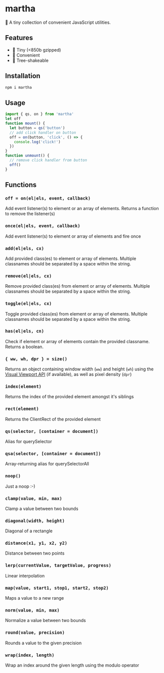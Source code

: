 # martha

🍑 A tiny collection of convenient JavaScript utilities.

## Features

- 🔬 Tiny (<850b gzipped)
- 🚕 Convenient
- 🌲 Tree-shakeable

## Installation

```sh
npm i martha
```

## Usage

```js
import { qs, on } from 'martha'
let off
function mount() {
  let button = qs('button')
  // add click handler on button
  off = on(button, 'click', () => {
    console.log('click!')
  })
}
function unmount() {
  // remove click handler from button
  off()
}
```

## Functions

### `off = on(el|els, event, callback)`

Add event listener(s) to element or an array of elements. Returns a function to remove the listener(s)

### `once(el|els, event, callback)`

Add event listener(s) to element or array of elements and fire once

### `add(el|els, cx)`

Add provided class(es) to element or array of elements. Multiple classnames should be separated by a space within the string.

### `remove(el|els, cx)`

Remove provided class(es) from element or array of elements. Multiple classnames should be separated by a space within the string.

### `toggle(el|els, cx)`

Toggle provided class(es) from element or array of elements. Multiple classnames should be separated by a space within the string.

### `has(el|els, cn)`

Check if element or array of elements contain the provided classname. Returns a boolean.

### `{ ww, wh, dpr } = size()`

Returns an object containing window width (`ww`) and height (`wh`) using the [Visual Viewport API](https://developer.mozilla.org/en-US/docs/Web/API/Visual_Viewport_API) (if available), as well as pixel density (`dpr`)

### `index(element)`

Returns the index of the provided element amongst it's siblings

### `rect(element)`

Returns the ClientRect of the provided element

### `qs(selector, [container = document])`

Alias for querySelector

### `qsa(selector, [container = document])`

Array-returning alias for querySelectorAll

### `noop()`

Just a noop :-)

### `clamp(value, min, max)`

Clamp a value between two bounds

### `diagonal(width, height)`

Diagonal of a rectangle

### `distance(x1, y1, x2, y2)`

Distance between two points

### `lerp(currentValue, targetValue, progress)`

Linear interpolation

### `map(value, start1, stop1, start2, stop2)`

Maps a value to a new range

### `norm(value, min, max)`

Normalize a value between two bounds

### `round(value, precision)`

Rounds a value to the given precision

### `wrap(index, length)`

Wrap an index around the given length using the modulo operator